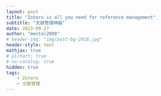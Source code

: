 ```yaml
---
layout: post
title: "Zotero is all you need for reference management"
subtitle: "文献管理神器"
date: 2023-09-27
author: "mental2008"
# header-img: "img/post-bg-2018.jpg"
header-style: text
mathjax: true
# plchart: true
# no-catalog: true
hidden: true
tags:
    - Zotero
    - 文献管理
---
```

